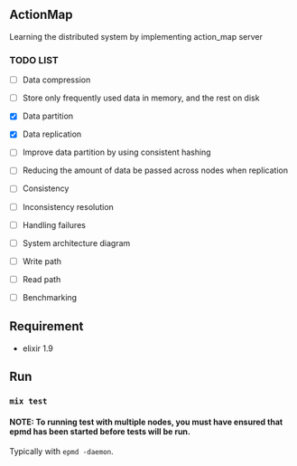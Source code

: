 ## ActionMap
Learning the distributed system by implementing action_map server

### TODO LIST
+ [ ] Data compression
+ [ ] Store only frequently used data in memory, and the rest on disk
+ [x] Data partition
+ [x] Data replication
+ [ ] Improve data partition by using consistent hashing
+ [ ] Reducing the amount of data be passed across nodes when replication
+ [ ] Consistency
+ [ ] Inconsistency resolution
+ [ ] Handling failures
+ [ ] System architecture diagram
+ [ ] Write path
+ [ ] Read path
+ [ ] Benchmarking


## Requirement
- elixir 1.9

## Run
### `mix test`
#### NOTE: To running test with multiple nodes, you must have ensured that epmd has been started before tests will be run.
Typically with `epmd -daemon`.
